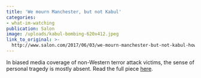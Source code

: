 ```yaml
---
title: 'We mourn Manchester, but not Kabul'
categories: 
- what-im-watching
publication: Salon
image: /uploads/kabul-bombing-620x412.jpeg
link_to_original: >-
  http://www.salon.com/2017/06/03/we-mourn-manchester-but-not-kabul-how-biased-coverage-of-terrorist-attacks-drives-us-apart/
---
```



In biased media coverage of non-Western terror attack victims, the sense of personal tragedy is mostly absent. Read the full piece [here](http://www.salon.com/2017/06/03/we-mourn-manchester-but-not-kabul-how-biased-coverage-of-terrorist-attacks-drives-us-apart/).